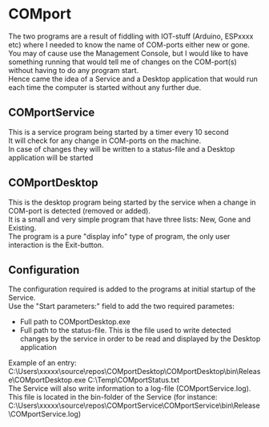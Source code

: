 # COMport
The two programs are a result of fiddling with IOT-stuff (Arduino, ESPxxxx etc) where I needed to know the name of COM-ports either new or gone.
<br>You may of cause use the Management Console, but I would like to have something running that would tell me of changes on the COM-port(s) without having to do any program start.
<br>Hence came the idea of a Service and a Desktop application that would run each time the computer is started without any further due.
## COMportService
This is a service program being started by a timer every 10 second<br>
It will check for any change in COM-ports on the machine.<br>
In case of changes they will be written to a status-file and a Desktop application will be started
## COMportDesktop
This is the desktop program being started by the service when a change in COM-port is detected (removed or added).
<br>It is a small and very simple program that have three lists: New, Gone and Existing.
<br>The program is a pure "display info" type of program, the only user interaction is the Exit-button.
## Configuration
The configuration required is added to the programs at initial startup of the Service. 
<br>Use the "Start parameters:" field to add the two required parametes:
<ul>
<li>Full path to COMportDesktop.exe
<li>Full path to the status-file. This is the file used to write detected changes by the service in order to be read and displayed by the Desktop application
</ul>
Example of an entry:<br>
C:\Users\xxxxx\source\repos\COMportDesktop\COMportDesktop\bin\Release\COMportDesktop.exe C:\Temp\COMportStatus.txt
<br>The Service will also write information to a log-file (COMportService.log). This file is located in the bin-folder of the Service
(for instance: C:\Users\xxxxx\source\repos\COMportService\COMportService\bin\Release\COMportService.log)

